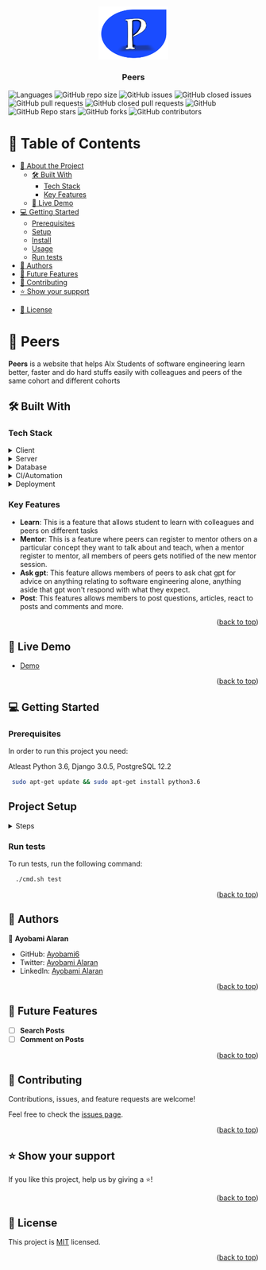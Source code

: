 <div align="center">
  <!-- You are encouraged to replace this logo with your own! Otherwise you can also remove it. -->
  <img src="static/assets/new-peers.png" alt="logo" width="140"  height="auto" />
  <br/>

  <h3><b>Peers</b></h3>

</div>

![Languages](https://img.shields.io/github/languages/top/Ayobami6/Peersonline)
![GitHub repo size](https://img.shields.io/github/repo-size/Ayobami6/Peersonline)
![GitHub issues](https://img.shields.io/github/issues/Ayobami6/Peersonline)
![GitHub closed issues](https://img.shields.io/github/issues-closed/Ayobami6/Peersonline)
![GitHub pull requests](https://img.shields.io/github/issues-pr/Ayobami6/Peersonline)
![GitHub closed pull requests](https://img.shields.io/github/issues-pr-closed-raw/Ayobami6/Peersonline)
![GitHub](https://img.shields.io/github/license/Ayobami6/Peersonline)
![GitHub Repo stars](https://img.shields.io/github/stars/Ayobami6/Peersonline?style=social)
![GitHub forks](https://img.shields.io/github/forks/Ayobami6/Peersonline?style=social)
![GitHub contributors](https://img.shields.io/github/contributors/Ayobami6/Peersonline)
<a name="readme-top"></a>

<!-- TABLE OF CONTENTS -->

# 📗 Table of Contents

- [📖 About the Project](#about-project)
  - [🛠 Built With](#built-with)
    - [Tech Stack](#tech-stack)
    - [Key Features](#key-features)
  - [🚀 Live Demo](#live-demo)
- [💻 Getting Started](#getting-started)
  - [Prerequisites](#prerequisites)
  - [Setup](#setup)
  - [Install](#install)
  - [Usage](#usage)
  - [Run tests](#run-tests)
  <!-- - [Deployment](#deployment) -->
- [👥 Authors](#authors)
- [🔭 Future Features](#future-features)
- [🤝 Contributing](#contributing)
- [⭐️ Show your support](#support)
<!-- - [🙏 Acknowledgements](#acknowledgements)
- [❓ FAQ (OPTIONAL)](#faq) -->
- [📝 License](#license)

<!-- PROJECT DESCRIPTION -->

# 📖 Peers <a name="about-project"></a>

**Peers** is a website that helps Alx Students of software engineering learn better, faster and do hard stuffs easily with colleagues and peers of the same cohort and different cohorts

## 🛠 Built With <a name="built-with"></a>

### Tech Stack <a name="tech-stack"></a>

<details>
  <summary>Client</summary>
  <ul>
    <li><a href="https://jquery.com/">Jquery</a></li>
  </ul>
</details>

<details>
  <summary>Server</summary>
  <ul>
    <li><a href="https://www.djangoproject.com/">Django</a></li>
  </ul>
</details>

<details>
<summary>Database</summary>
  <ul>
    <li><a href="https://www.postgresql.org/">PostgreSQL</a></li>
  </ul>
</details>
<details>
  <summary>CI/Automation</summary>
  <ul>
    <li><a href="https://docs.github.com/en/actions/">Github Actions</a></li>
  </ul>
</details>
<details>
  <summary>Deployment</summary>
  <ul>
    <li><a href="https://www.nginx.com/">Nginx</a></li>
  </ul>
</details>

<!-- Features -->

### Key Features <a name="key-features"></a>

- **Learn**: This is a feature that allows student to learn with colleagues and peers on different tasks
- **Mentor**: This is a feature where peers can register to mentor others on a particular concept they want to talk about and teach, when a mentor register to mentor, all members of peers gets notified of the new mentor session.
- **Ask gpt**: This feature allows members of peers to ask chat gpt for advice on anything relating to software engineering alone, anything aside that gpt won't respond with what they expect.
- **Post**: This features allows members to post questions, articles, react to posts and comments
  and more.

<p align="right">(<a href="#readme-top">back to top</a>)</p>

<!-- LIVE DEMO -->

## 🚀 Live Demo <a name="live-demo"></a>

- [Demo](https://beta.peersonline.tech)

<p align="right">(<a href="#readme-top">back to top</a>)</p>

<!-- GETTING STARTED -->

## 💻 Getting Started <a name="getting-started"></a>

### Prerequisites

In order to run this project you need:

Atleast Python 3.6, Django 3.0.5, PostgreSQL 12.2

```sh
 sudo apt-get update && sudo apt-get install python3.6
```

## Project Setup

<details>
<summary>
Steps
</summary>

- Create a folder with name peers on your local machine

```bash
mkdir peers
cd peers
git clone <url> .
```

- Create virtual environment for linux and MacOX

```bash
python3 -m venv venv
```

- Activate venv

```bash
. venv/bin/activate
```

for Windows

```bash
> mkdir peers
> cd peers
> py -3 -m venv venv
```

Activate for Windows

```bash
venv\Scripts\activate
```

- Install all project dependecies

```sh
pip install -r requirements.txt
```

#### Usage

Run

```sh
./cmd.sh run
```

Then open the generated port and host with your web browser with localhost/

Like this

```
http://127.0.0.1:8000/
```

If you encouter an issue setting up
create an Issue [here](https://github.com/Ayobami6/Peersonline/issues)

</details>

### Run tests

To run tests, run the following command:

```sh
  ./cmd.sh test
```

<!--
### Deployment

You can deploy this project using: -->

<!--
Example:

```sh

```
 -->

<p align="right">(<a href="#readme-top">back to top</a>)</p>

<!-- AUTHORS -->

## 👥 Authors <a name="authors"></a>

👤 **Ayobami Alaran**

- GitHub: [Ayobami6](https://github.com/Ayobami6)
- Twitter: [Ayobami Alaran](https://twitter.com/ayobamialaran)
- LinkedIn: [Ayobami Alaran](https://linkedin.com/in/ayobami-alaran)

<p align="right">(<a href="#readme-top">back to top</a>)</p>

<!-- FUTURE FEATURES -->

## 🔭 Future Features <a name="future-features"></a>

- [ ] **Search Posts**
- [ ] **Comment on Posts**

<p align="right">(<a href="#readme-top">back to top</a>)</p>

<!-- CONTRIBUTING -->

## 🤝 Contributing <a name="contributing"></a>

Contributions, issues, and feature requests are welcome!

Feel free to check the [issues page](https://github.com/Ayobami6/Peersonline/issues/).

<p align="right">(<a href="#readme-top">back to top</a>)</p>

<!-- SUPPORT -->

## ⭐️ Show your support <a name="support"></a>

If you like this project, help us by giving a ⭐️!

<p align="right">(<a href="#readme-top">back to top</a>)</p>

<!-- ACKNOWLEDGEMENTS -->

<!-- ## 🙏 Acknowledgments <a name="acknowledgements"></a>

> Give credit to everyone who inspired your codebase.

I would like to thank...

<p align="right">(<a href="#readme-top">back to top</a>)</p> -->

<!-- FAQ (optional) -->

<!-- ## ❓ FAQ (OPTIONAL) <a name="faq"></a>

> Add at least 2 questions new developers would ask when they decide to use your project.

- **[Question_1]**

  - [Answer_1]

- **[Question_2]**

  - [Answer_2]

<p align="right">(<a href="#readme-top">back to top</a>)</p> -->

<!-- LICENSE -->

## 📝 License <a name="license"></a>

This project is [MIT](./LICENSE) licensed.

<p align="right">(<a href="#readme-top">back to top</a>)</p>
